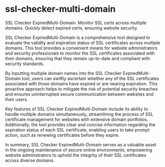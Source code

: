 # ssl-checker-multi-domain
SSL Checker ExpiredMulti-Domain: Monitor SSL certs across multiple domains. Quickly detect expired certs, ensuring website security.

SSL Checker ExpiredMulti-Domain is a comprehensive tool designed to evaluate the validity and expiration status of SSL certificates across multiple domains. This tool provides a convenient means for website administrators and security professionals to monitor the SSL certificates associated with their domains, ensuring that they remain up-to-date and compliant with security standards.

By inputting multiple domain names into the SSL Checker ExpiredMulti-Domain tool, users can swiftly ascertain whether any of the SSL certificates associated with those domains have expired or are nearing expiration. This proactive approach helps to mitigate the risk of potential security breaches and ensures uninterrupted secure communication between websites and their users.

Key features of SSL Checker ExpiredMulti-Domain include its ability to handle multiple domains simultaneously, streamlining the process of SSL certificate management for websites with extensive domain portfolios. Additionally, the tool provides clear and concise information regarding the expiration status of each SSL certificate, enabling users to take prompt action, such as renewing certificates before they expire.

In summary, SSL Checker ExpiredMulti-Domain serves as a valuable asset in the ongoing maintenance of secure online environments, empowering website administrators to uphold the integrity of their SSL certificates across diverse domains.
